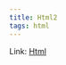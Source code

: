```yaml
---
title: Html2
tags: html
---
```


Link: [Html][id]

[id]: https://ksg0000.github.io/2022/12/28/html.html

```html


```
